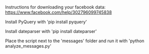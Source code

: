 Instructions for downloading your facebook data: https://www.facebook.com/help/302796099745838

Install PyQuery with 'pip install pyquery'

Install dateparser with 'pip install dateparser'

Place the script next to the 'messages' folder and run it with 'python analyze_messages.py'
